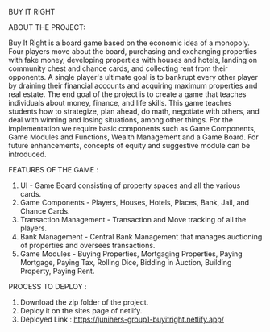 BUY IT RIGHT 

ABOUT THE PROJECT: 

Buy It Right is a board game based on the economic idea of a monopoly. Four players move about the board, purchasing and exchanging properties with fake money, developing properties with houses and hotels, landing on community chest and chance cards, and collecting rent from their opponents. A single player's ultimate goal is to bankrupt every other player by draining their financial accounts and acquiring maximum properties and real estate. The end goal of the project is to create a game that teaches individuals about money, finance, and life skills. This game teaches students how to strategize, plan ahead, do math, negotiate with others, and deal with winning and losing situations, among other things. For the implementation we require basic components such as Game Components, Game Modules and Functions, Wealth Management and a Game Board. For future enhancements, concepts of equity and suggestive module can be introduced. 

FEATURES OF THE GAME :

1. UI - Game Board consisting of property spaces and all the various cards. 
2. Game Components - Players, Houses, Hotels, Places, Bank, Jail, and Chance Cards. 
3. Transaction Management - Transaction and Move tracking of all the players. 
4. Bank Management - Central Bank Management that manages auctioning of properties and oversees transactions. 
5. Game Modules - Buying Properties, Mortgaging Properties, Paying Mortgage, Paying Tax, Rolling Dice, Bidding in Auction, Building Property, Paying Rent.


PROCESS TO DEPLOY :

1. Download the zip folder of the project.
2. Deploy it on the sites page of netlify.
3. Deployed Link : https://junihers-group1-buyitright.netlify.app/
